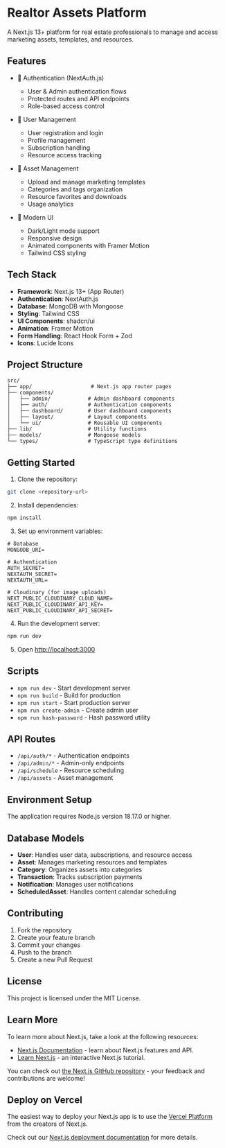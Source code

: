 # Realtor Assets Platform

A Next.js 13+ platform for real estate professionals to manage and access marketing assets, templates, and resources.

## Features

- 🔐 Authentication (NextAuth.js)
  - User & Admin authentication flows
  - Protected routes and API endpoints
  - Role-based access control

- 👥 User Management
  - User registration and login
  - Profile management
  - Subscription handling
  - Resource access tracking

- 💼 Asset Management
  - Upload and manage marketing templates
  - Categories and tags organization
  - Resource favorites and downloads
  - Usage analytics

- 🎨 Modern UI
  - Dark/Light mode support
  - Responsive design
  - Animated components with Framer Motion
  - Tailwind CSS styling

## Tech Stack

- **Framework**: Next.js 13+ (App Router)
- **Authentication**: NextAuth.js
- **Database**: MongoDB with Mongoose
- **Styling**: Tailwind CSS
- **UI Components**: shadcn/ui
- **Animation**: Framer Motion
- **Form Handling**: React Hook Form + Zod
- **Icons**: Lucide Icons

## Project Structure

```
src/
├── app/                   # Next.js app router pages
├── components/           
│   ├── admin/            # Admin dashboard components
│   ├── auth/             # Authentication components
│   ├── dashboard/        # User dashboard components
│   ├── layout/           # Layout components
│   └── ui/               # Reusable UI components
├── lib/                  # Utility functions
├── models/               # Mongoose models
└── types/                # TypeScript type definitions
```

## Getting Started

1. Clone the repository:
```bash
git clone <repository-url>
```

2. Install dependencies:
```bash
npm install
```

3. Set up environment variables:
```env
# Database
MONGODB_URI=

# Authentication
AUTH_SECRET=
NEXTAUTH_SECRET=
NEXTAUTH_URL=

# Cloudinary (for image uploads)
NEXT_PUBLIC_CLOUDINARY_CLOUD_NAME=
NEXT_PUBLIC_CLOUDINARY_API_KEY=
NEXT_PUBLIC_CLOUDINARY_API_SECRET=
```

4. Run the development server:
```bash
npm run dev
```

5. Open [http://localhost:3000](http://localhost:3000)

## Scripts

- `npm run dev` - Start development server
- `npm run build` - Build for production
- `npm run start` - Start production server
- `npm run create-admin` - Create admin user
- `npm run hash-password` - Hash password utility

## API Routes

- `/api/auth/*` - Authentication endpoints
- `/api/admin/*` - Admin-only endpoints
- `/api/schedule` - Resource scheduling
- `/api/assets` - Asset management

## Environment Setup

The application requires Node.js version 18.17.0 or higher.

## Database Models

- **User**: Handles user data, subscriptions, and resource access
- **Asset**: Manages marketing resources and templates
- **Category**: Organizes assets into categories
- **Transaction**: Tracks subscription payments
- **Notification**: Manages user notifications
- **ScheduledAsset**: Handles content calendar scheduling

## Contributing

1. Fork the repository
2. Create your feature branch
3. Commit your changes
4. Push to the branch
5. Create a new Pull Request

## License

This project is licensed under the MIT License.

## Learn More

To learn more about Next.js, take a look at the following resources:

- [Next.js Documentation](https://nextjs.org/docs) - learn about Next.js features and API.
- [Learn Next.js](https://nextjs.org/learn) - an interactive Next.js tutorial.

You can check out [the Next.js GitHub repository](https://github.com/vercel/next.js) - your feedback and contributions are welcome!

## Deploy on Vercel

The easiest way to deploy your Next.js app is to use the [Vercel Platform](https://vercel.com/new?utm_medium=default-template&filter=next.js&utm_source=create-next-app&utm_campaign=create-next-app-readme) from the creators of Next.js.

Check out our [Next.js deployment documentation](https://nextjs.org/docs/app/building-your-application/deploying) for more details.
